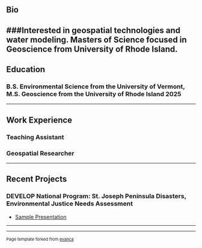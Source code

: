 ## Bio
###Interested in geospatial technologies and water modeling. Masters of Science focused in Geoscience from University of Rhode Island.
---
## Education
### B.S. Environmental Science from the University of Vermont, M.S. Geoscience from the University of Rhode Island 2025

---
## Work Experience
### Teaching Assistant
### Geospatial Researcher

---
## Recent Projects
### DEVELOP National Program: St. Joseph Peninsula Disasters, Environmental Justice Needs Assessment


- [Sample Presentation](https://ntrs.nasa.gov/api/citations/20220006143/downloads/AJENDA%20VEJ.pdf)

---




---
<p style="font-size:11px">Page template forked from <a href="https://github.com/evanca/quick-portfolio">evanca</a></p>
<!-- Remove above link if you don't want to attibute -->
